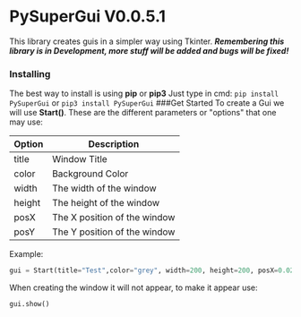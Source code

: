 # PySuperGui V0.0.5.1
This library creates guis in a simpler way using Tkinter.
***Remembering this library is in Development, more stuff will be added and bugs will be fixed!***
### Installing
The best way to install is using **pip** or **pip3**
Just type in cmd:
`pip install PySuperGui`
or
`pip3 install PySuperGui`
###Get Started
To create a Gui we will use **Start()**. These are the different parameters or "options" that one may use:

| Option  | Description  |
| ------------ | ------------ |
| title  | Window Title  |
| color  | Background Color  |
| width  | The width of the window  |
| height  | The height of the window  |
| posX  | The X position of the window  |
| posY  | The Y position of the window |
Example:
```python
gui = Start(title="Test",color="grey", width=200, height=200, posX=0.025, posY=0.05)
```
When creating the window it will not appear, to make it appear use:
```python
gui.show()
```

